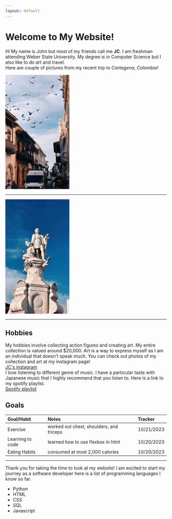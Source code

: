 ```yaml
---
layout: default
---
```

# Welcome to My Website!
Hi My name is John but most of my friends call me <strong>JC</strong>. I am freshman attending Weber State University. My degree is in Computer Science but I also like to do art and travel.<br>
Here are couple of pictures from my recent trip to <em>Cartagena, Colombia!</em> <br>

<img src="assets/images/colombia1.JPG" alt = "first photo of colombia" width = 200px>

* * *
<img src="assets/images/colombia2.JPG" alt = "first photo of colombia" width = 200px>

* * *

## Hobbies
My hobbies involve collecting action figures and creating art. My entire collection is valued around $20,000. Art is a way to express myself as I am an individual that doesn't speak much. You can check out photos of my collection and art at my instagram page! <br>
[JC's instagram](https://www.instagram.com/_crazyjc/)<br>
I love listening to different genre of music. I have a particular taste with Japanese music that I highly recommend that you listen to. Here is a link to my spotify playlist.<br>
[Spotify playlist](https://open.spotify.com/playlist/4CXUvJWg0ubdXC2MsaDM41?si=f83641d6938249a9)
## Goals


| Goal/Habit        |   Notes     | Tracker |
|:-------------|:------------------|:------|
| Exercise     | worked out chest, shoulders, and triceps | 10/21/2023  |
|Learning to code | learned how to use flexbox in html | 10/20/2023  |
| Eating Habits           | consumed at most 2,000 calories      | 10/20/2023   |

* * *
Thank you for taking the time to look at my website! I am excited to start my journey as a software developer here is a list of programming languages I know so far.
<ul>
<li>Python</li>
<li>HTML</li>
<li>CSS</li>
<li>SQL</li>
<li>Javascript</li>